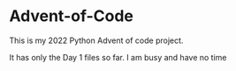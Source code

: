 # Advent-of-Code
This is my 2022 Python Advent of code project.

It has only the Day 1 files so far. I am busy and have no time
